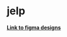 # jelp

[**Link to figma designs**](https://www.figma.com/file/7BRp7vmQI5bekdOV5e6vod/jelp?node-id=0%3A1)